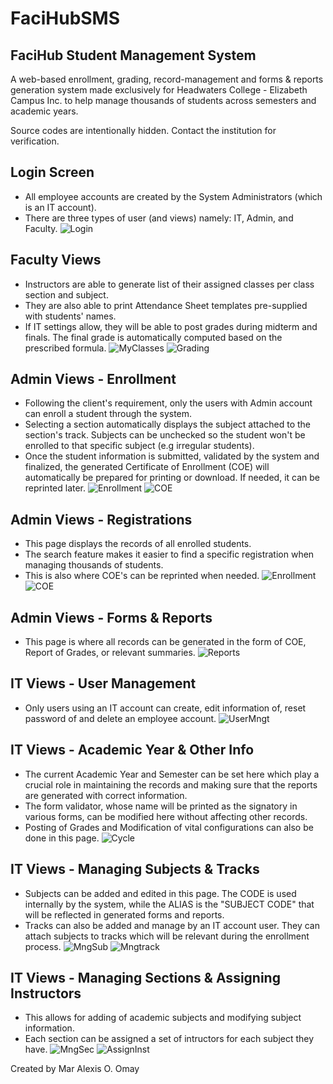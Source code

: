 # FaciHubSMS
## FaciHub Student Management System

A web-based enrollment, grading, record-management and forms & reports generation system made exclusively for Headwaters College - Elizabeth Campus Inc. to help manage thousands of students across semesters and academic years.

Source codes are intentionally hidden. Contact the institution for verification.

## Login Screen
- All employee accounts are created by the System Administrators (which is an IT account).
- There are three types of user (and views) namely: IT, Admin, and Faculty.
![Login](https://github.com/MarOmay/FaciHubSMS/blob/main/login.png)

## Faculty Views
- Instructors are able to generate list of their assigned classes per class section and subject.
- They are also able to print Attendance Sheet templates pre-supplied with students' names.
- If IT settings allow, they will be able to post grades during midterm and finals. The final grade is automatically computed based on the prescribed formula.
![MyClasses](https://github.com/MarOmay/FaciHubSMS/blob/main/faculty_myClasses.png)
![Grading](https://github.com/MarOmay/FaciHubSMS/blob/main/faculty_grading.png)

## Admin Views - Enrollment
- Following the client's requirement, only the users with Admin account can enroll a student through the system.
- Selecting a section automatically displays the subject attached to the section's track. Subjects can be unchecked so the student won't be enrolled to that specific subject (e.g irregular students).
- Once the student information is submitted, validated by the system and finalized, the generated Certificate of Enrollment (COE) will automatically be prepared for printing or download. If needed, it can be reprinted later.
![Enrollment](https://github.com/MarOmay/FaciHubSMS/blob/main/admin_enrollment.png)
![COE](https://github.com/MarOmay/FaciHubSMS/blob/main/admin_coe.png)

## Admin Views - Registrations
- This page displays the records of all enrolled students.
- The search feature makes it easier to find a specific registration when managing thousands of students.
- This is also where COE's can be reprinted when needed.
![Enrollment](https://github.com/MarOmay/FaciHubSMS/blob/main/admin_registrations.png)
![COE](https://github.com/MarOmay/FaciHubSMS/blob/main/admin_reprintCoe.png)

## Admin Views - Forms & Reports
- This page is where all records can be generated in the form of COE, Report of Grades, or relevant summaries.
![Reports](https://github.com/MarOmay/FaciHubSMS/blob/main/admin_reports.png)

## IT Views - User Management
- Only users using an IT account can create, edit information of, reset password of and delete an employee account.
![UserMngt](https://github.com/MarOmay/FaciHubSMS/blob/main/it_manageUsers.png)

## IT Views - Academic Year & Other Info
- The current Academic Year and Semester can be set here which play a crucial role in maintaining the records and making sure that the reports are generated with correct information.
- The form validator, whose name will be printed as the signatory in various forms, can be modified here without affecting other records.
- Posting of Grades and Modification of vital configurations can also be done in this page.
![Cycle](https://github.com/MarOmay/FaciHubSMS/blob/main/it_cycleSettings.png)

## IT Views - Managing Subjects & Tracks
- Subjects can be added and edited in this page. The CODE is used internally by the system, while the ALIAS is the "SUBJECT CODE" that will be reflected in generated forms and reports.
- Tracks can also be added and manage by an IT account user. They can attach subjects to tracks which will be relevant during the enrollment process.
![MngSub](https://github.com/MarOmay/FaciHubSMS/blob/main/it_manageSubjects.png)
![Mngtrack](https://github.com/MarOmay/FaciHubSMS/blob/main/it_managetracks.png)

## IT Views - Managing Sections & Assigning Instructors
- This allows for adding of academic subjects and modifying subject information.
- Each section can be assigned a set of intructors for each subject they have.
![MngSec](https://github.com/MarOmay/FaciHubSMS/blob/main/it_manageSections.png)
![AssignInst](https://github.com/MarOmay/FaciHubSMS/blob/main/it_assignInst.png)

Created by Mar Alexis O. Omay
